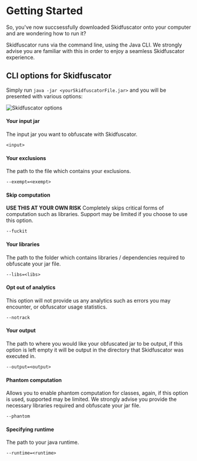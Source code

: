# Getting Started

So, you've now succsessfully downloaded Skidfuscator onto your computer and are wondering how to run it? 

Skidfuscator runs via the command line, using the Java CLI. We strongly advise you are familiar with this in order to enjoy a seamless Skidfuscator experience. 

## CLI options for Skidfuscator

Simply run `java -jar <yourSkidfuscatorFile.jar>` and you will be presented with various options: 

![Skidfuscator options](https://i.imgur.com/Yu70Pcq.png)


#### Your input jar
The input jar you want to obfuscate with Skidfuscator.
```cli
<input>
```

#### Your exclusions 
The path to the file which contains your exclusions.
```cli
--exempt=<exempt>
```

#### Skip computation
**USE THIS AT YOUR OWN RISK**
Completely skips critical forms of computation such as libraries. Support may be limited if you choose to use this option.
```cli
--fuckit
```

#### Your libraries 
The path to the folder which contains libraries / dependencies required to obfuscate your jar file.
```cli
--libs=<libs>
```

#### Opt out of analytics
This option will not provide us any analytics such as errors you may encounter, or obfuscator usage statistics.
```cli
--notrack
```

#### Your output
The path to where you would like your obfuscated jar to be output, if this option is left empty it will be output in the directory that Skidfuscator was executed in.
```cli
--output=<output>
```

#### Phantom computation
Allows you to enable phantom computation for classes, again, if this option is used, supported may be limited. We strongly advise you provide the necessary libraries required and obfuscate your jar file.
```cli
--phantom
```

#### Specifying runtime 
The path to your java runtime. 
```cli
--runtime=<runtime>
```
